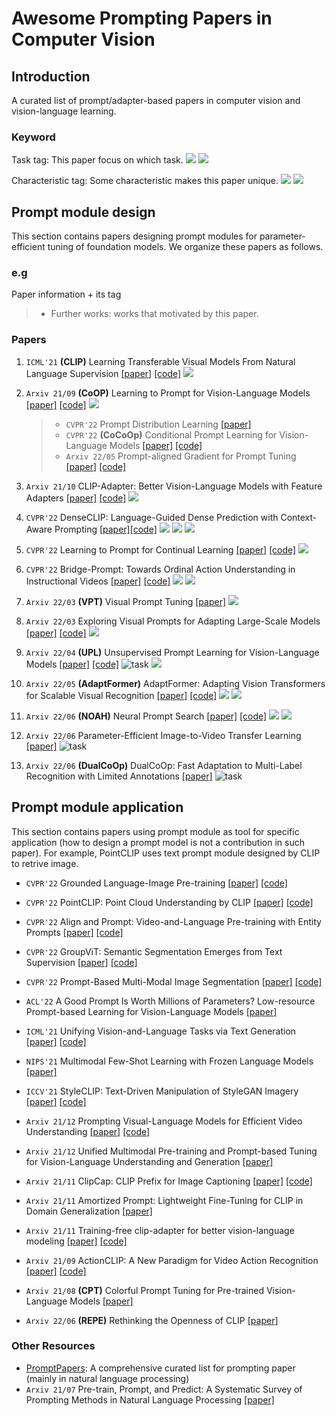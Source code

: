 # Awesome Prompting Papers in Computer Vision

## Introduction 
A curated list of prompt/adapter-based papers in computer vision and vision-language learning.

### Keyword
Task tag: This paper focus on which task. ![](https://img.shields.io/badge/image--classification-759CBC?style=flat-square) ![](https://img.shields.io/badge/semantic--segmentation-759CBC?style=flat-square)


Characteristic tag: Some characteristic makes this paper unique. ![](https://img.shields.io/badge/NAS-BC9575?style=flat-square)
![](https://img.shields.io/badge/unsupervised-BC9575?style=flat-square)

## Prompt module design
This section contains papers designing prompt modules for parameter-efficient tuning of foundation models. We organize these papers as follows.

### e.g
Paper information + its tag
> - Further works: works that motivated by this paper.


### Papers
1. `ICML'21` **(CLIP)** Learning Transferable Visual Models From Natural Language Supervision [[paper]](https://arxiv.org/abs/2103.00020) [[code]](https://github.com/OpenAI/CLIP) ![](https://img.shields.io/badge/image--classification-759CBC?style=flat-square)
2. `Arxiv 21/09` **(CoOP)** Learning to Prompt for Vision-Language Models 	[[paper]](https://arxiv.org/abs/2109.01134) [[code]](https://github.com/KaiyangZhou/CoOp) ![](https://img.shields.io/badge/image--classification-759CBC?style=flat-square)
    > - `CVPR'22` Prompt Distribution Learning [[paper]](https://arxiv.org/pdf/2205.03340.pdf) 
    > - `CVPR'22` **(CoCoOp)** Conditional Prompt Learning for Vision-Language Models [[paper]](https://arxiv.org/pdf/2203.05557.pdf) [[code]](https://github.com/KaiyangZhou/CoOp)
    > - `Arxiv 22/05` Prompt-aligned Gradient for Prompt Tuning [[paper]](https://arxiv.org/abs/2205.14865) [[code]](https://github.com/BeierZhu/Prompt-align) 

3. `Arxiv 21/10` CLIP-Adapter: Better Vision-Language Models with Feature Adapters [[paper]](https://arxiv.org/abs/2110.04544) [[code]](https://github.com/gaopengcuhk/clip-adapter) ![](https://img.shields.io/badge/image--classification-759CBC?style=flat-square)
4. `CVPR'22` DenseCLIP: Language-Guided Dense Prediction with Context-Aware Prompting	[[paper]](https://arxiv.org/pdf/2112.01518.pdf)[[code]](https://github.com/raoyongming/denseclip)  ![](https://img.shields.io/badge/semantic--segmentation-759CBC?style=flat-square)
![](https://img.shields.io/badge/instance--segmentation-759CBC?style=flat-square)
![](https://img.shields.io/badge/object--detection-759CBC?style=flat-square)

5. `CVPR'22` Learning to Prompt for Continual Learning	 [[paper]](https://arxiv.org/abs/2112.08654) [[code]](https://github.com/google-research/l2p) ![](https://img.shields.io/badge/continue--learning-759CBC?style=flat-square)

6. `CVPR'22` Bridge-Prompt: Towards Ordinal Action Understanding in Instructional Videos [[paper]](https://arxiv.org/pdf/2203.14104.pdf) [[code]](https://github.com/ttlmh/Bridge-Prompt) ![](https://img.shields.io/badge/action--recognition-759CBC?style=flat-square) ![](https://img.shields.io/badge/action--segmentation-759CBC?style=flat-square)

6. `Arxiv 22/03` **(VPT)** Visual Prompt Tuning [[paper]](https://arxiv.org/pdf/2203.12119.pdf) ![](https://img.shields.io/badge/image--classification-759CBC?style=flat-square) 

7. `Arxiv 22/03` Exploring Visual Prompts for Adapting Large-Scale Models [[paper]](https://arxiv.org/pdf/2203.17274.pdf) [[code]](https://github.com/hjbahng/visual_prompting) ![](https://img.shields.io/badge/image--classification-759CBC?style=flat-square) 

8. `Arxiv 22/04` **(UPL)** Unsupervised Prompt Learning for Vision-Language Models [[paper]](https://arxiv.org/pdf/2204.03649.pdf) [[code]](https://github.com/tonyhuang2022/UPL) ![task](https://img.shields.io/badge/image--classification-759CBC?style=flat-square) ![](https://img.shields.io/badge/unsupervised-BC9575?style=flat-square)

9. `Arxiv 22/05` **(AdaptFormer)** AdaptFormer: Adapting Vision Transformers for Scalable Visual Recognition
 [[paper]](https://arxiv.org/abs/2205.13535) [[code]](https://github.com/ShoufaChen/AdaptFormer) ![](https://img.shields.io/badge/image--classification-759CBC?style=flat-square) ![](https://img.shields.io/badge/action--recognition-759CBC?style=flat-square)

10. `Arxiv 22/06` **(NOAH)** Neural Prompt Search [[paper]](https://arxiv.org/abs/2206.04673) [[code]](https://github.com/Davidzhangyuanhan/NOAH) ![](https://img.shields.io/badge/image--classification-759CBC?style=flat-square) ![](https://img.shields.io/badge/NAS-BC9575?style=flat-square)

11. `Arxiv 22/06` Parameter-Efficient Image-to-Video Transfer
Learning [[paper]](https://arxiv.org/pdf/2206.13559.pdf) ![task](https://img.shields.io/badge/action--recognition-759CBC?style=flat-square)

12.  `Arxiv 22/06` **(DualCoOp)** DualCoOp: Fast Adaptation to Multi-Label Recognition with Limited Annotations [[paper]](https://arxiv.org/abs/2206.09541) ![task](https://img.shields.io/badge/multi--label--recognition-759CBC?style=flat-square) 


## Prompt module application
This section contains papers using prompt module as tool for specific application (how to design a prompt model is not a contribution in such paper). For example, PointCLIP uses text prompt module designed by CLIP to retrive image.

- `CVPR'22` Grounded Language-Image Pre-training [[paper]](https://arxiv.org/pdf/2112.03857.pdf) [[code]](https://github.com/microsoft/GLIP)
- `CVPR'22` PointCLIP: Point Cloud Understanding by CLIP	[[paper]](https://arxiv.org/pdf/2112.02413.pdf) [[code]](https://github.com/ZrrSkywalker/PointCLIP)
- `CVPR'22` Align and Prompt: Video-and-Language Pre-training with Entity Prompts [[paper]](https://arxiv.org/abs/2112.09583) [[code]](https://github.com/salesforce/ALPRO)

- `CVPR'22` GroupViT: Semantic Segmentation Emerges from Text Supervision [[paper]](https://arxiv.org/pdf/2202.11094.pdf) [[code]](https://jerryxu.net/GroupViT/)
- `CVPR'22` Prompt-Based Multi-Modal Image Segmentation	[[paper]](https://arxiv.org/abs/2112.10003) [[code]](https://github.com/timojl/clipseg)
- `ACL'22` A Good Prompt Is Worth Millions of Parameters? Low-resource Prompt-based Learning for Vision-Language Models	[[paper]](https://arxiv.org/abs/2110.08484)

- `ICML'21` Unifying Vision-and-Language Tasks via Text Generation [[paper]](https://arxiv.org/abs/2102.02779) [[code]](https://github.com/j-min/VL-T5)
- `NIPS'21` Multimodal Few-Shot Learning with Frozen Language Models	[[paper]](https://arxiv.org/abs/2106.13884)
- `ICCV'21` StyleCLIP: Text-Driven Manipulation of StyleGAN Imagery	 [[paper]](https://arxiv.org/abs/2103.17249) [[code]](https://github.com/orpatashnik/StyleCLIP)
- `Arxiv 21/12` Prompting Visual-Language Models for Efficient Video Understanding [[paper]](https://arxiv.org/abs/2112.04478) [[code]](https://github.com/ju-chen/Efficient-Prompt)
- `Arxiv 21/12` Unified Multimodal Pre-training and Prompt-based Tuning for Vision-Language Understanding and Generation [[paper]](https://arxiv.org/abs/2112.05587)
- `Arxiv 21/11` ClipCap: CLIP Prefix for Image Captioning	[[paper]](https://arxiv.org/abs/2111.09734) [[code]](https://github.com/rmokady/CLIP_prefix_caption)
- `Arxiv 21/11` Amortized Prompt: Lightweight Fine-Tuning for CLIP in Domain Generalization [[paper]](https://arxiv.org/abs/2111.12853)
- `Arxiv 21/11` Training-free clip-adapter for better vision-language modeling [[paper]](https://arxiv.org/pdf/2111.03930.pdf) [[code]](https://github.com/gaopengcuhk/tip-adapter)

- `Arxiv 21/09` ActionCLIP: A New Paradigm for Video Action Recognition [[paper]](https://arxiv.org/abs/2109.08472) [[code]](https://github.com/sallymmx/ActionCLIP)
- `Arxiv 21/08` **(CPT)** Colorful Prompt Tuning for Pre-trained Vision-Language Models [[paper]](https://arxiv.org/abs/2109.11797)
- `Arxiv 22/06` **(REPE)** Rethinking the Openness of CLIP [[paper]](https://arxiv.org/abs/2206.01986)

### Other Resources 
- [PromptPapers](https://github.com/thunlp/PromptPapers): A comprehensive curated list for prompting paper (mainly in natural language processing)
- `Arxiv 21/07` Pre-train, Prompt, and Predict: A Systematic Survey of Prompting Methods in Natural Language Processing	[[paper]](https://arxiv.org/abs/2107.13586)


